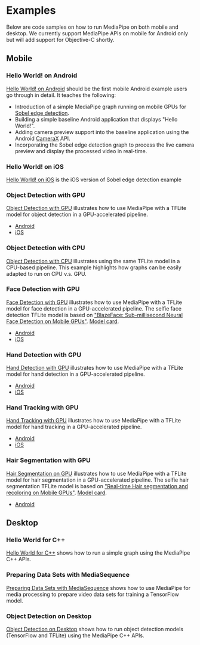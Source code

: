 # Examples

Below are code samples on how to run MediaPipe on both mobile and desktop. We
currently support MediaPipe APIs on mobile for Android only but will add support
for Objective-C shortly.

## Mobile

### Hello World! on Android

[Hello World! on Android](./hello_world_android.md) should be the first mobile
Android example users go through in detail. It teaches the following:

*   Introduction of a simple MediaPipe graph running on mobile GPUs for
    [Sobel edge detection](https://en.wikipedia.org/wiki/Sobel_operator).
*   Building a simple baseline Android application that displays "Hello World!".
*   Adding camera preview support into the baseline application using the
    Android [CameraX] API.
*   Incorporating the Sobel edge detection graph to process the live camera
    preview and display the processed video in real-time.

### Hello World! on iOS

[Hello World! on iOS](./hello_world_ios.md) is the iOS version of Sobel edge
detection example

### Object Detection with GPU

[Object Detection with GPU](./object_detection_mobile_gpu.md) illustrates how to
use MediaPipe with a TFLite model for object detection in a GPU-accelerated
pipeline.

*   [Android](./object_detection_mobile_gpu.md#android)
*   [iOS](./object_detection_mobile_gpu.md#ios)

### Object Detection with CPU

[Object Detection with CPU](./object_detection_mobile_cpu.md) illustrates using
the same TFLite model in a CPU-based pipeline. This example highlights how
graphs can be easily adapted to run on CPU v.s. GPU.

### Face Detection with GPU

[Face Detection with GPU](./face_detection_mobile_gpu.md) illustrates how to use
MediaPipe with a TFLite model for face detection in a GPU-accelerated pipeline.
The selfie face detection TFLite model is based on
["BlazeFace: Sub-millisecond Neural Face Detection on Mobile GPUs"](https://sites.google.com/view/perception-cv4arvr/blazeface).
[Model card](https://sites.google.com/corp/view/perception-cv4arvr/blazeface#h.p_21ojPZDx3cqq).

*   [Android](./face_detection_mobile_gpu.md#android)
*   [iOS](./face_detection_mobile_gpu.md#ios)

### Hand Detection with GPU

[Hand Detection with GPU](./hand_detection_mobile_gpu.md) illustrates how to use
MediaPipe with a TFLite model for hand detection in a GPU-accelerated pipeline.

*   [Android](./hand_detection_mobile_gpu.md#android)
*   [iOS](./hand_detection_mobile_gpu.md#ios)

### Hand Tracking with GPU

[Hand Tracking with GPU](./hand_tracking_mobile_gpu.md) illustrates how to use
MediaPipe with a TFLite model for hand tracking in a GPU-accelerated pipeline.

*   [Android](./hand_tracking_mobile_gpu.md#android)
*   [iOS](./hand_tracking_mobile_gpu.md#ios)

### Hair Segmentation with GPU

[Hair Segmentation on GPU](./hair_segmentation_mobile_gpu.md) illustrates how to
use MediaPipe with a TFLite model for hair segmentation in a GPU-accelerated
pipeline. The selfie hair segmentation TFLite model is based on
["Real-time Hair segmentation and recoloring on Mobile GPUs"](https://sites.google.com/view/perception-cv4arvr/hair-segmentation).
[Model card](https://sites.google.com/corp/view/perception-cv4arvr/hair-segmentation#h.p_NimuO7PgHxlY).

*   [Android](./hair_segmentation_mobile_gpu.md#android)

## Desktop

### Hello World for C++

[Hello World for C++](./hello_world_desktop.md) shows how to run a simple graph
using the MediaPipe C++ APIs.

### Preparing Data Sets with MediaSequence

[Preparing Data Sets with MediaSequence](./media_sequence.md) shows how to use
MediaPipe for media processing to prepare video data sets for training a
TensorFlow model.

### Object Detection on Desktop

[Object Detection on Desktop](./object_detection_desktop.md) shows how to run
object detection models (TensorFlow and TFLite) using the MediaPipe C++ APIs.

[Sobel edge detection]:https://en.wikipedia.org/wiki/Sobel_operator
[CameraX]:https://developer.android.com/training/camerax
